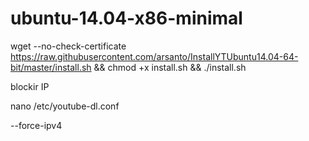 # ubuntu-14.04-x86-minimal

wget --no-check-certificate https://raw.githubusercontent.com/arsanto/InstallYTUbuntu14.04-64-bit/master/install.sh && chmod +x install.sh && ./install.sh


blockir IP

nano /etc/youtube-dl.conf

--force-ipv4
